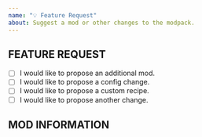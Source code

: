 ```yaml
---
name: "💡 Feature Request"
about: Suggest a mod or other changes to the modpack.
---
```

<!-- Thank you for filing a feature request. Please be make sure to fill out the required information specified in the template. -->
<!-- Do not delete the template, failure to fill in the template will result in the issue being marked "invalid" -->
<!-- Also be sure to include a appropriate title for your issue!
<!-->
<!-- FEATURE REQUEST - Please check the fitting checkboxes.
<!-- To tick the checkboxes replace the "[ ]" with "[x]". -->
## FEATURE REQUEST
- [ ] I would like to propose an additional mod.
- [ ] I would like to propose a config change.
- [ ] I would like to propose a custom recipe.
- [ ] I would like to propose another change.

<!-- FEATURE INFORMATION - Please explain what you want changed/added and why.
## FEATURE INFORMATION

<!-- Delete this if you are not suggesting a mod -->
<!-->
<!-- MOD INFORMATION - The name of the mod and link to the mod -->
## MOD INFORMATION

